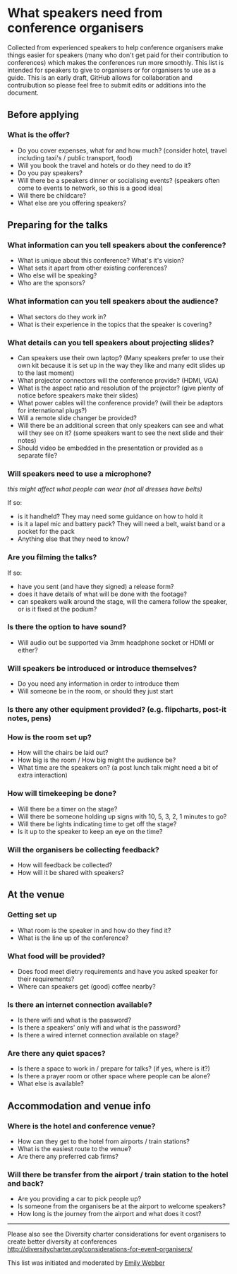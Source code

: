# What speakers need from conference organisers

Collected from experienced speakers to help conference organisers make things easier for speakers (many who don't get paid for their contribution to conferences) which makes the conferences run more smoothly. This list is intended for speakers to give to organisers or for organisers to use as a guide. 
This is an early draft, GitHub allows for collaboration and contruibution so please feel free to submit edits or additions into the document.

## Before applying

### What is the offer?

- Do you cover expenses, what for and how much? (consider hotel, travel including taxi's / public transport, food)
- Will you book the travel and hotels or do they need to do it?
- Do you pay speakers?
- Will there be a speakers dinner or socialising events? (speakers often come to events to network, so this is a good idea)
- Will there be childcare?
- What else are you offering speakers?

## Preparing for the talks

### What information can you tell speakers about the conference?

- What is unique about this conference? What's it's vision? 
- What sets it apart from other existing conferences? 
- Who else will be speaking?
- Who are the sponsors?

### What information can you tell speakers about the audience?

- What sectors do they work in?
- What is their experience in the topics that the speaker is covering?

### What details can you tell speakers about projecting slides?

- Can speakers use their own laptop? (Many speakers prefer to use their own kit because it is set up in the way they like and many edit slides up to the last moment)
- What projector connectors will the conference provide? (HDMI, VGA)
- What is the aspect ratio and resolution of the projector? (give plenty of notice before speakers make their slides) 
- What power cables will the conference provide? (will their be adaptors for international plugs?)
- Will a remote slide changer be provided?
- Will there be an additional screen that only speakers can see and what will they see on it? (some speakers want to see the next slide and their notes)
- Should video be embedded in the presentation or provided as a separate file?

### Will speakers need to use a microphone?

*this might affect what people can wear (not all dresses have belts)*

If so:
- is it handheld? They may need some guidance on how to hold it
- is it a lapel mic and battery pack? They will need a belt, waist band or a pocket for the pack
- Anything else that they need to know?

### Are you filming the talks?

If so:
- have you sent (and have they signed) a release form?
- does it have details of what will be done with the footage?
- can speakers walk around the stage, will the camera follow the speaker, or is it fixed at the podium?

### Is there the option to have sound?

- Will audio out be supported via 3mm headphone socket or HDMI or either?

### Will speakers be introduced or introduce themselves?

- Do you need any information in order to introduce them
- Will someone be in the room, or should they just start

### Is there any other equipment provided? (e.g. flipcharts, post-it notes, pens)

### How is the room set up?

- How will the chairs be laid out?
- How big is the room / How big might the audience be?
- What time are the speakers on? (a post lunch talk might need a bit of extra interaction)

### How will timekeeping be done?

 - Will there be a timer on the stage?
 - Will there be someone holding up signs with 10, 5, 3, 2, 1 minutes to go?
 - Will there be lights indicating time to get off the stage?
 - Is it up to the speaker to keep an eye on the time?

### Will the organisers be collecting feedback?

- How will feedback be collected?
- How will it be shared with speakers?

## At the venue

### Getting set up

- What room is the speaker in and how do they find it?
- What is the line up of the conference?

### What food will be provided?

- Does food meet dietry requirements and have you asked speaker for their requirements?
- Where can speakers get (good) coffee nearby?

### Is there an internet connection available?

- Is there wifi and what is the password?
- Is there a speakers' only wifi and what is the password?
- Is there a wired internet connection available on stage?

###  Are there any quiet spaces?

- Is there a space to work in / prepare for talks? (if yes, where is it?)
- Is there a prayer room or other space where people can be alone?
- What else is available?

## Accommodation and venue info

### Where is the hotel and conference venue?

- How can they get to the hotel from airports / train stations?
- What is the easiest route to the venue?
- Are there any preferred cab firms?

### Will there be transfer from the airport / train station to the hotel and back?

- Are you providing a car to pick people up? 
- Is someone from the organisers be at the airport to welcome speakers?
- How long is the journey from the airport and what does it cost?

---

Please also see the Diversity charter considerations for event organisers to create better diversity at conferences http://diversitycharter.org/considerations-for-event-organisers/ 

This list was initiated and moderated by [Emily Webber](https://twitter.com/ewebber)
